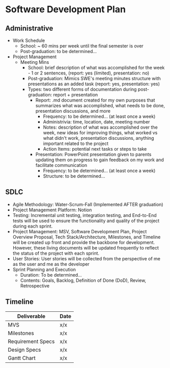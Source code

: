 # Software Development Plan

## Administrative
* Work Schedule
  * School: ~ 60 mins per week until the final semester is over
  * Post-graduation: to be determined...
* Project Management
  * Meeting Mins
    * School: brief description of what was accomplished for the week - 1 or 2 sentences, (report: yes (limited), presentation: no)
    * Post-graduation: Mimics SWE's meeting minutes structure with presentations as an added task (report: yes, presentation: yes)
    * Types: two different forms of documentation during post-graduation: report + presentation
      * Report: .md document created for my own purposes that summarizes what was accomplished, what needs to be done, presentation discussions, and more
        * Frequency: to be determined... (at least once a week)
        * Administrivia: time, location, date, meeting number
        * Notes: description of what was accomplished over the week, new ideas for improving things, what worked vs what didn't work, presentation discussions, anything important related to the project
        * Action Items: potential next tasks or steps to take
      * Presentation: PowerPoint presentation given to parents updating them on progress to gain feedback on my work and facilitate communication
        * Frequency: to be determined... (at least once a week)
        * Structure: to be determined...


## SDLC
* Agile Methodology: Water-Scrum-Fall (Implemented AFTER graduation)
* Project Management Platform: Notion
* Testing: Incremental unit testing, integration testing, and End-to-End tests will be used to ensure the functionality and quality of the project during each sprint.
* Project Management: MSV, Software Development Plan, Project Overview Proposal, Tech Stack/Architecture, Milestones, and Timeline will be created up front and provide the backbone for development. However, these living documents will be updated frequently to reflect the status of the project with each sprint.
* User Stories: User stories will be collected from the perspective of me as the user and me as the developer
* Sprint Planning and Execution
  * Duration: To be determined...
  * Contents: Goals, Backlog, Definition of Done (DoD), Review, Retrospective


## Timeline
| Deliverable       | Date |
| -----------       | ---- |
| MVS               |  x/x |
| Milestones        |  x/x |
| Requirement Specs |  x/x |
| Design Specs      |  x/x |
| Gantt Chart       |  x/x |